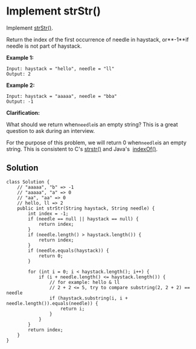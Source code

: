 # Implement strStr\(\)

Implement [strStr\(\)](http://www.cplusplus.com/reference/cstring/strstr/).

Return the index of the first occurrence of needle in haystack, or**-1**if needle is not part of haystack.

**Example 1:**

```
Input: haystack = "hello", needle = "ll"
Output: 2
```

**Example 2:**

```
Input: haystack = "aaaaa", needle = "bba"
Output: -1
```

**Clarification:**

What should we return when`needle`is an empty string? This is a great question to ask during an interview.

For the purpose of this problem, we will return 0 when`needle`is an empty string. This is consistent to C's [strstr\(\)](http://www.cplusplus.com/reference/cstring/strstr/) and Java's  [indexOf\(\)](https://docs.oracle.com/javase/7/docs/api/java/lang/String.html#indexOf%28java.lang.String%29).

## Solution

```
class Solution {
    // "aaaaa", "b" => -1
    // "aaaaa", "a" => 0
    // "aa", "aa" => 0
    // hello, ll => 2
    public int strStr(String haystack, String needle) {
        int index = -1;
        if (needle == null || haystack == null) {
            return index;
        }
        if (needle.length() > haystack.length()) {
            return index;
        }
        if (needle.equals(haystack)) {
            return 0;
        }

        for (int i = 0; i < haystack.length(); i++) {
            if (i + needle.length() <= haystack.length()) {
                // for example: hello & ll
                // 2 + 2 <= 5, try to compare substring(2, 2 + 2) == needle
                if (haystack.substring(i, i + needle.length()).equals(needle)) {
                    return i;
                }    
            }
        }
        return index;
    }
}
```



